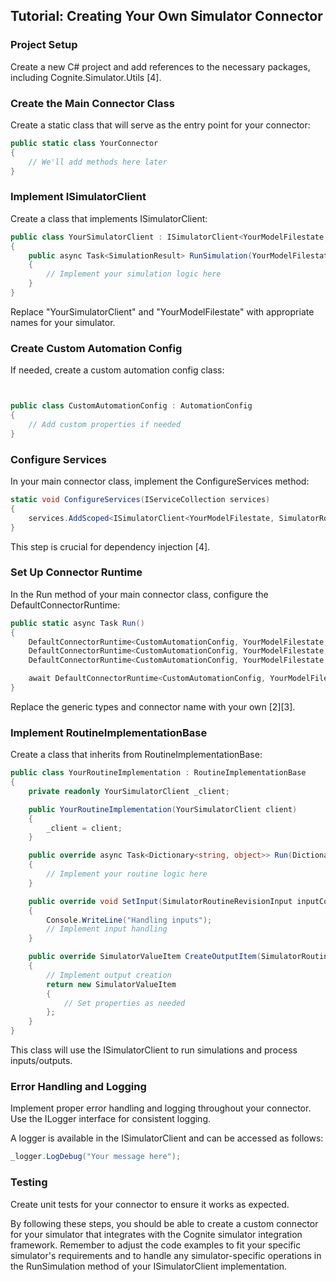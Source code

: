 
## Tutorial: Creating Your Own Simulator Connector

### Project Setup
Create a new C# project and add references to the necessary packages, including Cognite.Simulator.Utils [4].

### Create the Main Connector Class
Create a static class that will serve as the entry point for your connector:

```csharp
public static class YourConnector
{
    // We'll add methods here later
}
```
### Implement ISimulatorClient
Create a class that implements ISimulatorClient:

```csharp
public class YourSimulatorClient : ISimulatorClient<YourModelFilestate, SimulatorRoutineRevision>
{
    public async Task<SimulationResult> RunSimulation(YourModelFilestate modelFilestate, SimulatorRoutineRevision routine)
    {
        // Implement your simulation logic here
    }
}
```
Replace "YourSimulatorClient" and "YourModelFilestate" with appropriate names for your simulator.

### Create Custom Automation Config
If needed, create a custom automation config class:

```csharp


public class CustomAutomationConfig : AutomationConfig 
{
    // Add custom properties if needed
}
```

### Configure Services
In your main connector class, implement the ConfigureServices method:


```csharp
static void ConfigureServices(IServiceCollection services)
{
    services.AddScoped<ISimulatorClient<YourModelFilestate, SimulatorRoutineRevision>, YourSimulatorClient>();
}
```

This step is crucial for dependency injection [4].

### Set Up Connector Runtime
In the Run method of your main connector class, configure the DefaultConnectorRuntime:

```csharp
public static async Task Run()
{
    DefaultConnectorRuntime<CustomAutomationConfig, YourModelFilestate, YourFileStatePoco>.SimulatorDefinition = SimulatorDefinition.Get();
    DefaultConnectorRuntime<CustomAutomationConfig, YourModelFilestate, YourFileStatePoco>.ConfigureServices = ConfigureServices;
    DefaultConnectorRuntime<CustomAutomationConfig, YourModelFilestate, YourFileStatePoco>.ConnectorName = "YourConnectorName";

    await DefaultConnectorRuntime<CustomAutomationConfig, YourModelFilestate, YourFileStatePoco>.RunStandalone().ConfigureAwait(false);
}
```
Replace the generic types and connector name with your own [2][3].

### Implement RoutineImplementationBase
Create a class that inherits from RoutineImplementationBase:

```csharp
public class YourRoutineImplementation : RoutineImplementationBase
{
    private readonly YourSimulatorClient _client;

    public YourRoutineImplementation(YourSimulatorClient client)
    {
        _client = client;
    }

    public override async Task<Dictionary<string, object>> Run(Dictionary<string, object> inputs)
    {
        // Implement your routine logic here
    }

    public override void SetInput(SimulatorRoutineRevisionInput inputConfig, SimulatorValueItem input, Dictionary<string, string> arguments)
    {
        Console.WriteLine("Handling inputs");
        // Implement input handling
    }

    public override SimulatorValueItem CreateOutputItem(SimulatorRoutineRevisionOutput outputConfig)
    {
        // Implement output creation
        return new SimulatorValueItem
        {
            // Set properties as needed
        };
    }
}
```
This class will use the ISimulatorClient to run simulations and process inputs/outputs.

### Error Handling and Logging
Implement proper error handling and logging throughout your connector. Use the ILogger interface for consistent logging.

A logger is available in the ISimulatorClient and can be accessed as follows:
```csharp
_logger.LogDebug("Your message here");
```

### Testing
Create unit tests for your connector to ensure it works as expected. 


By following these steps, you should be able to create a custom connector for your simulator that integrates with the Cognite simulator integration framework. Remember to adjust the code examples to fit your specific simulator's requirements and to handle any simulator-specific operations in the RunSimulation method of your ISimulatorClient implementation.